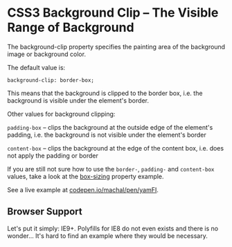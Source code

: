 CSS3 Background Clip – The Visible Range of Background
======================================================

The background-clip property specifies the painting area of the background image
or background color.

The default value is:

~~~~~~~~~~~~~~~~~~~~~~~~~~~~~~~~~~~~~~~~~~~~~~~~~~~~~~~~~~~~~~~~~~~~~~~~~~~~~~~~
background-clip: border-box;
~~~~~~~~~~~~~~~~~~~~~~~~~~~~~~~~~~~~~~~~~~~~~~~~~~~~~~~~~~~~~~~~~~~~~~~~~~~~~~~~

This means that the background is clipped to the border box, i.e. the background
is visible under the element's border.

Other values for background clipping:

`padding-box` – clips the background at the outside edge of the element's
padding, i.e. the background is not visible under the element's border

`content-box` – clips the background at the edge of the content box, i.e. does
not apply the padding or border

If you are still not sure how to use the `border-`, `padding-` and `content-box`
values, take a look at the [box-sizing](<css3-box-sizing.md>) property example.

See a live example at
[codepen.io/machal/pen/yamFI](<http://codepen.io/machal/pen/yamFI>).

Browser Support
---------------

Let's put it simply: IE9+. Polyfills for IE8 do not even exists and there is no
wonder… It's hard to find an example where they would be necessary.
